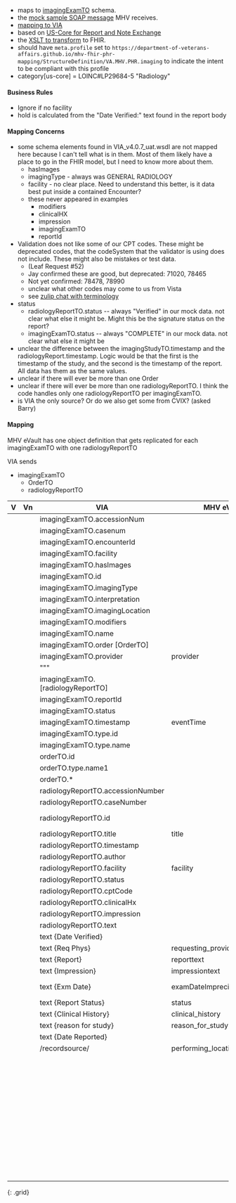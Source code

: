 
- maps to [imagingExamTO](https://github.com/department-of-veterans-affairs/mhv-np-via-wsclient/blob/e40d5615d08d4b41d4ff01dbaffd568522c4b29e/src/main/resources/VIA_v4.0.7_uat.wsdl#L1456) schema.
- the [mock sample SOAP message](https://github.com/department-of-veterans-affairs/mhv-fhir-phr-mapping/blob/main/mocks/radiology.xml) MHV receives.
- [mapping to VIA](StructureDefinition-VA.MHV.PHR.imaging-mappings.html#mappings-for-via-to-mhv-fhir-phr-imagingexamto)
- based on [US-Core for Report and Note Exchange]({{site.data.fhir.hl7fhiruscore}}StructureDefinition-us-core-diagnosticreport-note.html)
- the [XSLT to transform](https://github.com/department-of-veterans-affairs/mhv-fhir-phr-mapping/blob/main/mocks/imagingxslt.xslt) to FHIR.
- should have `meta.profile` set to `https://department-of-veterans-affairs.github.io/mhv-fhir-phr-mapping/StructureDefinition/VA.MHV.PHR.imaging` to indicate the intent to be compliant with this profile
- category[us-core] = LOINC#LP29684-5 "Radiology"

#### Business Rules

- Ignore if no facility
- hold is calculated from the "Date Verified:" text found in the report body

#### Mapping Concerns

- some schema elements found in VIA_v4.0.7_uat.wsdl are not mapped here because I can't tell what is in them. Most of them likely have a place to go in the FHIR model, but I need to know more about them.
  - hasImages
  - imagingType - always was GENERAL RADIOLOGY
  - facility - no clear place. Need to understand this better, is it data best put inside a contained Encounter?
  - these never appeared in examples
    - modifiers
    - clinicalHX
    - impression
    - imagingExamTO
    - reportId
- Validation does not like some of our CPT codes. These might be deprecated codes, that the codeSystem that the validator is using does not include. These might also be mistakes or test data.
  - (Leaf Request #52)
  - Jay confirmed these are good, but deprecated: 71020, 78465
  - Not yet confirmed: 78478, 78990
  - unclear what other codes may come to us from Vista
  - see [zulip chat with terminology](https://chat.fhir.org/#narrow/stream/179202-terminology/topic/CPT.20code.20not.20found)
- status
  - radiologyReportTO.status -- always "Verified" in our mock data. not clear what else it might be. Might this be the signature status on the report?
  - imagingExamTO.status -- always "COMPLETE" in our mock data. not clear what else it might be
- unclear the difference between the imagingStudyTO.timestamp and the radiologyReport.timestamp. Logic would be that the first is the timestamp of the study, and the second is the timestamp of the report. All data has them as the same values.
- unclear if there will ever be more than one Order
- unclear if there will ever be more than one radiologyReportTO. I think the code handles only one radiologyReportTO per imagingExamTO.
- is VIA the only source? Or do we also get some from CVIX? (asked Barry)

#### Mapping

MHV eVault has one object definition that gets replicated for each imagingExamTO with one radiologyReportTO

VIA sends 
- imagingExamTO
  - OrderTO
  - radiologyReportTO

| V | Vn | VIA                                  |   MHV eVault                  | FHIR                                  | Note       |
|---|----|------------------------------------- |-------------------------------|---------------------------------------|------------|
|   |    | imagingExamTO.accessionNum           |                               |                                       | no data
|   |    | imagingExamTO.casenum                |                               | DiagnosticReport.identifier[casenum]
|   |    | imagingExamTO.encounterId            |                               | DiagnosticReport.encounter.identifier
|   |    | imagingExamTO.facility               |                               |                                       | no data
|   |    | imagingExamTO.hasImages              |                               |                                       |           |
|   |    | imagingExamTO.id                     |                               | DiagnosticReport.identifier[TOid]
|   |    | imagingExamTO.imagingType            |                               | DiagnosticReport.code.text
|   |    | imagingExamTO.interpretation         |                               | DiagnosticReport.conclusion 
|   |    | imagingExamTO.imagingLocation        |                               | DiagnosticReport.performer [Org] 
|   |    | imagingExamTO.modifiers              |                               |                                       | no data
|   |    | imagingExamTO.name                   |                               | 
|   |    | imagingExamTO.order [OrderTO]        |                               | DiagnosticReport.basedOn = ServiceRequest
|   |    | imagingExamTO.provider               | provider                      | DiagnosticReport.resultsInterpreter
|   |    |   """                                |                               | ServiceRequest.requester
|   |    | imagingExamTO. [radiologyReportTO]   |
|   |    | imagingExamTO.reportId               |                               |                                       | no data
|   |    | imagingExamTO.status                 |                               |                                       | presume always `COMPLETE`
|   |    | imagingExamTO.timestamp              | eventTime                     | DiagnosticReport.effectiveDateTime    |
|   |    | imagingExamTO.type.id                |                               | DiagnosticReport.code.coding.code     | CPT code
|   |    | imagingExamTO.type.name              |                               | DiagnosticReport.code.coding.display
|   |    | orderTO.id                           |                               | ServiceRequest.identifier
|   |    | orderTO.type.name1                   |                               | ServiceRequest.code.text
|   |    | orderTO.*                            |                               |                                       | no data
|   |    | radiologyReportTO.accessionNumber    |                               | DiagnosticReport.identifier[accessionNumber]
|   |    | radiologyReportTO.caseNumber         |                               | DiagnosticReport.identifier[casenum]
|   |    | radiologyReportTO.id                 |                               |                                       | duplicates imagingExamTO.id
|   |    | radiologyReportTO.title              | title                         | DiagnosticReport.presentedForm.title
|   |    | radiologyReportTO.timestamp          |                               | 
|   |    | radiologyReportTO.author             |                               |                                       | no data
|   |    | radiologyReportTO.facility           | facility                      | ServiceRequest.performer
|   |    | radiologyReportTO.status             |                               |                                       | always `Verified`
|   |    | radiologyReportTO.cptCode            |                               |                                       | no data
|   |    | radiologyReportTO.clinicalHx         |                               |                                       | no data
|   |    | radiologyReportTO.impression         |                               |                                       | no data
|   |    | radiologyReportTO.text               |                               | DiagnosticReport.presentedForm.data   |
|   |    |  text {Date Verified}                |                               | DiagnosticReport.issued               | used for Hold
|   |    |  text {Req Phys}                     | requesting_provider           | ServiceRequest.requester
|   |    |  text {Report}                       | reporttext                    |                                       | subset of the text
|   |    |  text {Impression}                   | impressiontext                |                                       | subset of the text
|   |    |  text {Exm Date}                     | examDateImprecise             |                                       | seems ImagingExamTO.timestamp
|   |    |  text {Report Status}                | status
|   |    |  text {Clinical History}             | clinical_history
|   |    |  text {reason for study}             | reason_for_study              |                                       | no data
|   |    |  text {Date Reported}                |                               | DiagnosticReport.presentedForm.created | 
|   |    | /recordsource/                       | performing_location_st_number
|   |    |                                      |                               | ServiceRequest.category = SCT#363679005 "Imaging"
|   |    |                                      |                               | ServiceRequest.status = `unknown`
|   |    |                                      |                               | ServiceRequest.intent = `order`
|   |    |                                      |                               | ServiceRequest.subject = {patient}
|   |    |                                      |                               | DiagnosticReport.category = LOINC#LP29684-5 Radiology
|   |    |                                      |                               | DiagnosticReport.status = `final` if not `entered-in-error
|   |    |                                      |                               | DiagnosticReport.subject = {patient}
|   |    |                                      |                               | DiagnosticReport.presentedForm.contentType = `text/plain`
{: .grid}
